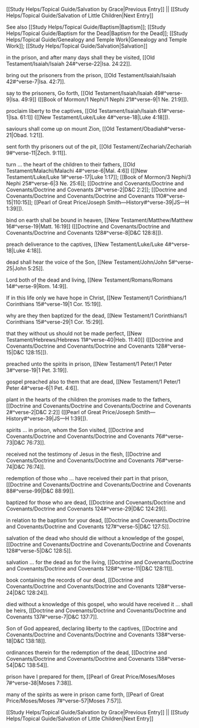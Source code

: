 [[Study Helps/Topical Guide/Salvation by Grace|Previous Entry]]  ||  [[Study Helps/Topical Guide/Salvation of Little Children|Next Entry]]

 See also [[Study Helps/Topical Guide/Baptism|Baptism]]; [[Study Helps/Topical Guide/Baptism for the Dead|Baptism for the Dead]]; [[Study Helps/Topical Guide/Genealogy and Temple Work|Genealogy and Temple Work]]; [[Study Helps/Topical Guide/Salvation|Salvation]]

 in the prison, and after many days shall they be visited, [[Old Testament/Isaiah/Isaiah 24#^verse-22|Isa. 24:22]].

 bring out the prisoners from the prison, [[Old Testament/Isaiah/Isaiah 42#^verse-7|Isa. 42:7]].

 say to the prisoners, Go forth, [[Old Testament/Isaiah/Isaiah 49#^verse-9|Isa. 49:9]] ([[Book of Mormon/1 Nephi/1 Nephi 21#^verse-9|1 Ne. 21:9]]).

 proclaim liberty to the captives, [[Old Testament/Isaiah/Isaiah 61#^verse-1|Isa. 61:1]] ([[New Testament/Luke/Luke 4#^verse-18|Luke 4:18]]).

 saviours shall come up on mount Zion, [[Old Testament/Obadiah#^verse-21|Obad. 1:21]].

 sent forth thy prisoners out of the pit, [[Old Testament/Zechariah/Zechariah 9#^verse-11|Zech. 9:11]].

 turn ... the heart of the children to their fathers, [[Old Testament/Malachi/Malachi 4#^verse-6|Mal. 4:6]] ([[New Testament/Luke/Luke 1#^verse-17|Luke 1:17]]; [[Book of Mormon/3 Nephi/3 Nephi 25#^verse-6|3 Ne. 25:6]]; [[Doctrine and Covenants/Doctrine and Covenants/Doctrine and Covenants 2#^verse-2|D&C 2:2]]; [[Doctrine and Covenants/Doctrine and Covenants/Doctrine and Covenants 110#^verse-15|110:15]]; [[Pearl of Great Price/Joseph Smith—History#^verse-39|JS—H 1:39]]).

 bind on earth shall be bound in heaven, [[New Testament/Matthew/Matthew 16#^verse-19|Matt. 16:19]] ([[Doctrine and Covenants/Doctrine and Covenants/Doctrine and Covenants 128#^verse-8|D&C 128:8]]).

 preach deliverance to the captives, [[New Testament/Luke/Luke 4#^verse-18|Luke 4:18]].

 dead shall hear the voice of the Son, [[New Testament/John/John 5#^verse-25|John 5:25]].

 Lord both of the dead and living, [[New Testament/Romans/Romans 14#^verse-9|Rom. 14:9]].

 If in this life only we have hope in Christ, [[New Testament/1 Corinthians/1 Corinthians 15#^verse-19|1 Cor. 15:19]].

 why are they then baptized for the dead, [[New Testament/1 Corinthians/1 Corinthians 15#^verse-29|1 Cor. 15:29]].

 that they without us should not be made perfect, [[New Testament/Hebrews/Hebrews 11#^verse-40|Heb. 11:40]] ([[Doctrine and Covenants/Doctrine and Covenants/Doctrine and Covenants 128#^verse-15|D&C 128:15]]).

 preached unto the spirits in prison, [[New Testament/1 Peter/1 Peter 3#^verse-19|1 Pet. 3:19]].

 gospel preached also to them that are dead, [[New Testament/1 Peter/1 Peter 4#^verse-6|1 Pet. 4:6]].

 plant in the hearts of the children the promises made to the fathers, [[Doctrine and Covenants/Doctrine and Covenants/Doctrine and Covenants 2#^verse-2|D&C 2:2]] ([[Pearl of Great Price/Joseph Smith—History#^verse-39|JS—H 1:39]]).

 spirits ... in prison, whom the Son visited, [[Doctrine and Covenants/Doctrine and Covenants/Doctrine and Covenants 76#^verse-73|D&C 76:73]].

 received not the testimony of Jesus in the flesh, [[Doctrine and Covenants/Doctrine and Covenants/Doctrine and Covenants 76#^verse-74|D&C 76:74]].

 redemption of those who ... have received their part in that prison, [[Doctrine and Covenants/Doctrine and Covenants/Doctrine and Covenants 88#^verse-99|D&C 88:99]].

 baptized for those who are dead, [[Doctrine and Covenants/Doctrine and Covenants/Doctrine and Covenants 124#^verse-29|D&C 124:29]].

 in relation to the baptism for your dead, [[Doctrine and Covenants/Doctrine and Covenants/Doctrine and Covenants 127#^verse-5|D&C 127:5]].

 salvation of the dead who should die without a knowledge of the gospel, [[Doctrine and Covenants/Doctrine and Covenants/Doctrine and Covenants 128#^verse-5|D&C 128:5]].

 salvation ... for the dead as for the living, [[Doctrine and Covenants/Doctrine and Covenants/Doctrine and Covenants 128#^verse-11|D&C 128:11]].

 book containing the records of our dead, [[Doctrine and Covenants/Doctrine and Covenants/Doctrine and Covenants 128#^verse-24|D&C 128:24]].

 died without a knowledge of this gospel, who would have received it ... shall be heirs, [[Doctrine and Covenants/Doctrine and Covenants/Doctrine and Covenants 137#^verse-7|D&C 137:7]].

 Son of God appeared, declaring liberty to the captives, [[Doctrine and Covenants/Doctrine and Covenants/Doctrine and Covenants 138#^verse-18|D&C 138:18]].

 ordinances therein for the redemption of the dead, [[Doctrine and Covenants/Doctrine and Covenants/Doctrine and Covenants 138#^verse-54|D&C 138:54]].

 prison have I prepared for them, [[Pearl of Great Price/Moses/Moses 7#^verse-38|Moses 7:38]].

 many of the spirits as were in prison came forth, [[Pearl of Great Price/Moses/Moses 7#^verse-57|Moses 7:57]].

[[Study Helps/Topical Guide/Salvation by Grace|Previous Entry]]  ||  [[Study Helps/Topical Guide/Salvation of Little Children|Next Entry]]